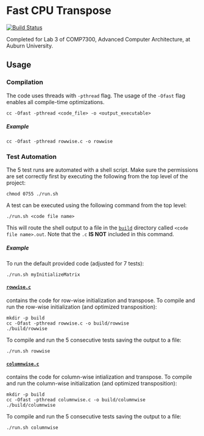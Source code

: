 # Fast CPU Transpose 

[![Build Status][build-status]][build-server]

[build-status]: https://travis-ci.org/Kautenja/fast-cpu-transpose.svg?branch=master
[build-server]: https://travis-ci.org/Kautenja/fast-cpu-transpose

Completed for Lab 3 of COMP7300, Advanced Computer Architecture, at Auburn University.

## Usage

### Compilation

The code uses threads with `-pthread` flag. The usage of the `-Ofast` flag
enables all compile-time optimizations.

```shell
cc -Ofast -pthread <code_file> -o <output_executable>
```

##### Example

```shell
cc -Ofast -pthread rowwise.c -o rowwise
```

### Test Automation

The 5 test runs are automated with a shell script. Make sure the permissions
are set correctly first by executing the following from the top level of the
project:

```shell
chmod 0755 ./run.sh
```

A test can be executed using the following command from the top level:

```shell
./run.sh <code file name>
```

This will route the shell output to a file in the [`build`](./build) directory
called `<code file name>.out`. Note that the `.c` **IS NOT** included in this
command.

##### Example

To run the default provided code (adjusted for 7 tests):

```shell
./run.sh myInitializeMatrix
```

#### [`rowwise.c`](./rowwise.c)

contains the code for row-wise initialization and transpose. To compile and run
the row-wise initialization (and optimized transposition):

```shell
mkdir -p build
cc -Ofast -pthread rowwise.c -o build/rowwise
./build/rowwise
```

To compile and run the 5 consecutive tests saving the output to a file:

```shell
./run.sh rowwise
```

#### [`columnwise.c`](columnwise.c)

contains the code for column-wise intialization and transpose. To compile and
run the column-wise initialization (and optimized transposition):

```shell
mkdir -p build
cc -Ofast -pthread columnwise.c -o build/columnwise
./build/columnwise
```

To compile and run the 5 consecutive tests saving the output to a file:

```shell
./run.sh columnwise
```


